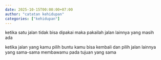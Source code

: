 ```yaml
---
date: 2025-10-15T00:00:00+07:00
author: "catatan kehidupan"
categories: ["kehidupan"]
---
```


ketika satu jalan tidak bisa dipakai
maka pakailah jalan lainnya yang masih ada

ketika jalan yang kamu pilih buntu
kamu bisa kembali dan pilih jalan lainnya yang sama-sama membawamu pada tujuan yang sama